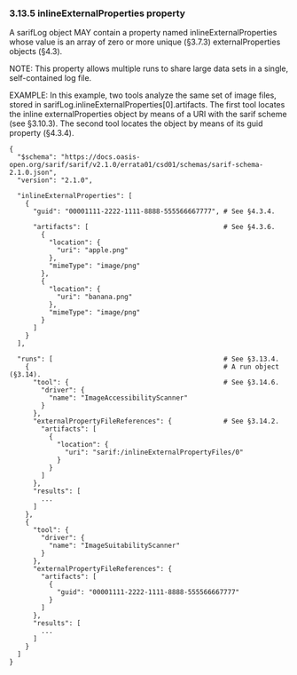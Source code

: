 ### 3.13.5 inlineExternalProperties property

A sarifLog object MAY contain a property named inlineExternalProperties whose value is an array of zero or more unique (§3.7.3) externalProperties objects (§4.3).

NOTE: This property allows multiple runs to share large data sets in a single, self-contained log file.

EXAMPLE: In this example, two tools analyze the same set of image files, stored in sarifLog.inlineExternalProperties[0].artifacts. The first tool locates the inline externalProperties object by means of a URI with the sarif scheme (see §3.10.3). The second tool locates the object by means of its guid property (§4.3.4).

```{label=example-3-13-5-01}
{
  "$schema": "https://docs.oasis-open.org/sarif/sarif/v2.1.0/errata01/csd01/schemas/sarif-schema-2.1.0.json",
  "version": "2.1.0",

  "inlineExternalProperties": [
    {                                           
      "guid": "00001111-2222-1111-8888-555566667777", # See §4.3.4.

      "artifacts": [                                  # See §4.3.6.
        {
          "location": {
            "uri": "apple.png"
          },
          "mimeType": "image/png"
        },
        {
          "location": {
            "uri": "banana.png"
          },
          "mimeType": "image/png"
        }
      ]
    }
  ],

  "runs": [                                           # See §3.13.4.
    {                                                 # A run object (§3.14).
      "tool": {                                       # See §3.14.6.
        "driver": {
          "name": "ImageAccessibilityScanner"
        }
      },
      "externalPropertyFileReferences": {             # See §3.14.2.
        "artifacts": [
          {
            "location": {
              "uri": "sarif:/inlineExternalPropertyFiles/0"
            }
          }
        ]
      },
      "results": [
        ...
      ]
    },
    {
      "tool": {
        "driver": {
          "name": "ImageSuitabilityScanner"
        }
      },
      "externalPropertyFileReferences": {
        "artifacts": [
          {
            "guid": "00001111-2222-1111-8888-555566667777"
          }
        ]
      },
      "results": [
        ...
      ]
    }
  ]
}
```
